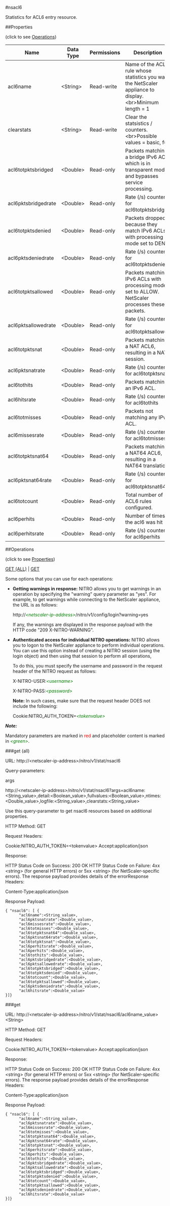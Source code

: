 #nsacl6

Statistics for ACL6 entry resource.


##Properties 
<span>(click to see [Operations](#operations))</span>


<table><thead><tr><th>Name</th><th> Data Type</th><th> Permissions</th><th>Description</th></tr></thead><tbody><tr><td>acl6name</td><td>&lt;String></td><td>Read-write</td><td>Name of the ACL6 rule whose statistics you want the NetScaler appliance to display.&lt;br>Minimum length = 1</td><tr><tr><td>clearstats</td><td>&lt;String></td><td>Read-write</td><td>Clear the statsistics / counters.&lt;br>Possible values = basic, full</td><tr><tr><td>acl6totpktsbridged</td><td>&lt;Double></td><td>Read-only</td><td>Packets matching a bridge IPv6 ACL, which is in transparent mode and bypasses service processing.</td><tr><tr><td>acl6pktsbridgedrate</td><td>&lt;Double></td><td>Read-only</td><td>Rate (/s) counter for acl6totpktsbridged</td><tr><tr><td>acl6totpktsdenied</td><td>&lt;Double></td><td>Read-only</td><td>Packets dropped because they match IPv6 ACLs with processing mode set to DENY.</td><tr><tr><td>acl6pktsdeniedrate</td><td>&lt;Double></td><td>Read-only</td><td>Rate (/s) counter for acl6totpktsdenied</td><tr><tr><td>acl6totpktsallowed</td><td>&lt;Double></td><td>Read-only</td><td>Packets matching IPv6 ACLs with processing mode set to ALLOW. NetScaler processes these packets.</td><tr><tr><td>acl6pktsallowedrate</td><td>&lt;Double></td><td>Read-only</td><td>Rate (/s) counter for acl6totpktsallowed</td><tr><tr><td>acl6totpktsnat</td><td>&lt;Double></td><td>Read-only</td><td>Packets matching a NAT ACL6, resulting in a NAT session.</td><tr><tr><td>acl6pktsnatrate</td><td>&lt;Double></td><td>Read-only</td><td>Rate (/s) counter for acl6totpktsnat</td><tr><tr><td>acl6tothits</td><td>&lt;Double></td><td>Read-only</td><td>Packets matching an IPv6 ACL.</td><tr><tr><td>acl6hitsrate</td><td>&lt;Double></td><td>Read-only</td><td>Rate (/s) counter for acl6tothits</td><tr><tr><td>acl6totmisses</td><td>&lt;Double></td><td>Read-only</td><td>Packets not matching any IPv6 ACL.</td><tr><tr><td>acl6missesrate</td><td>&lt;Double></td><td>Read-only</td><td>Rate (/s) counter for acl6totmisses</td><tr><tr><td>acl6totpktsnat64</td><td>&lt;Double></td><td>Read-only</td><td>Packets matching a NAT64 ACL6, resulting in a NAT64 translation.</td><tr><tr><td>acl6pktsnat64rate</td><td>&lt;Double></td><td>Read-only</td><td>Rate (/s) counter for acl6totpktsnat64</td><tr><tr><td>acl6totcount</td><td>&lt;Double></td><td>Read-only</td><td>Total number of ACL6 rules configured.</td><tr><tr><td>acl6perhits</td><td>&lt;Double></td><td>Read-only</td><td>Number of times the acl6 was hit</td><tr><tr><td>acl6perhitsrate</td><td>&lt;Double></td><td>Read-only</td><td>Rate (/s) counter for acl6perhits</td><tr></tbody></table>
##Operations 
<span>(click to see [Properties](#properties))</span>


[GET (ALL)](#get-(all)) | [GET](#get)


Some options that you can use for each operations:
<ul><li><p><b>Getting warnings in response:</b> NITRO allows you to get warnings in an operation by specifying the "warning" query parameter as "yes". For example, to get warnings while connecting to the NetScaler appliance, the URL is as follows:</p><p>http://<span style="color:green;font-style:italic;">&lt;netscaler-ip-address&gt;</span>/nitro/v1/config/login?warning=yes</p><p>If any, the warnings are displayed in the response payload with the HTTP code "209 X-NITRO-WARNING".</p></li><li><p><b>Authenticated access for individual NITRO operations:</b> NITRO allows you to logon to the NetScaler appliance to perform individual operations. You can use this option instead of creating a NITRO session (using the login object) and then using that session to perform all operations,</p><p>To do this, you must specify the username and password in the request header of the NITRO request as follows:</p><p>X-NITRO-USER:<span style="color:green;font-style:italic;">&lt;username&gt;</span></p><p>X-NITRO-PASS:<span style="color:green;font-style:italic;">&lt;password&gt;</span></p><p><b>Note:</b> In such cases, make sure that the request header DOES not include the following:</p><p>Cookie:NITRO_AUTH_TOKEN=<span style="color:green;font-style:italic;">&lt;tokenvalue&gt;</span></p></li></ul>



***Note:*** 
Mandatory parameters are marked in <span style="color:#FF0000;">red</span> and placeholder content is marked in <span style="color:green;font-style:italic">&lt;green&gt;</span>.

###get (all)



URL: http://&lt;netscaler-ip-address&gt;/nitro/v1/stat/nsacl6
Query-parameters:
args
http://&lt;netscaler-ip-address&gt;/nitro/v1/stat/nsacl6?args=acl6name:&lt;String_value&gt;,detail:&lt;Boolean_value&gt;,fullvalues:&lt;Boolean_value&gt;,ntimes:&lt;Double_value&gt;,logfile:&lt;String_value&gt;,clearstats:&lt;String_value&gt;
Use this query-parameter to get nsacl6 resources based on additional properties.



HTTP Method: GET
Request Headers:

Cookie:NITRO_AUTH_TOKEN=&lt;tokenvalue&gt;Accept:application/json

Response:
HTTP Status Code on Success: 200 OKHTTP Status Code on Failure: 4xx &lt;string&gt; (for general HTTP errors) or 5xx &lt;string&gt; (for NetScaler-specific errors). The response payload provides details of the errorResponse Headers:

Content-Type:application/json

Response Payload: ```{ "nsacl6": [ {      "acl6name":<String_value>,      "acl6pktsnatrate":<Double_value>,      "acl6missesrate":<Double_value>,      "acl6totmisses":<Double_value>,      "acl6totpktsnat64":<Double_value>,      "acl6pktsnat64rate":<Double_value>,      "acl6totpktsnat":<Double_value>,      "acl6perhitsrate":<Double_value>,      "acl6perhits":<Double_value>,      "acl6tothits":<Double_value>,      "acl6pktsbridgedrate":<Double_value>,      "acl6pktsallowedrate":<Double_value>,      "acl6totpktsbridged":<Double_value>,      "acl6totpktsdenied":<Double_value>,      "acl6totcount":<Double_value>,      "acl6totpktsallowed":<Double_value>,      "acl6pktsdeniedrate":<Double_value>,      "acl6hitsrate":<Double_value>}]}```



###get



URL: http://&lt;netscaler-ip-address&gt;/nitro/v1/stat/nsacl6/acl6name_value&gt;&lt;String&gt;
HTTP Method: GET
Request Headers:

Cookie:NITRO_AUTH_TOKEN=&lt;tokenvalue&gt;Accept:application/json

Response:
HTTP Status Code on Success: 200 OKHTTP Status Code on Failure: 4xx &lt;string&gt; (for general HTTP errors) or 5xx &lt;string&gt; (for NetScaler-specific errors). The response payload provides details of the errorResponse Headers:

Content-Type:application/json

Response Payload: ```{ "nsacl6": [ {      "acl6name":<String_value>,      "acl6pktsnatrate":<Double_value>,      "acl6missesrate":<Double_value>,      "acl6totmisses":<Double_value>,      "acl6totpktsnat64":<Double_value>,      "acl6pktsnat64rate":<Double_value>,      "acl6totpktsnat":<Double_value>,      "acl6perhitsrate":<Double_value>,      "acl6perhits":<Double_value>,      "acl6tothits":<Double_value>,      "acl6pktsbridgedrate":<Double_value>,      "acl6pktsallowedrate":<Double_value>,      "acl6totpktsbridged":<Double_value>,      "acl6totpktsdenied":<Double_value>,      "acl6totcount":<Double_value>,      "acl6totpktsallowed":<Double_value>,      "acl6pktsdeniedrate":<Double_value>,      "acl6hitsrate":<Double_value>}]}```



